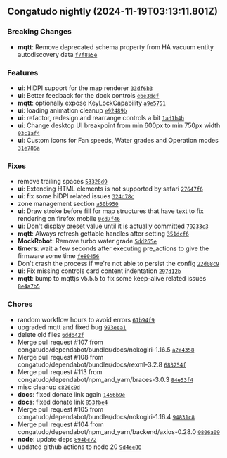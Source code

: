 ## Congatudo nightly (2024-11-19T03:13:11.801Z)
### Breaking Changes

- **mqtt**: Remove deprecated schema property from HA vacuum entity autodiscovery data [`f7f8a5e`](https://github.com/congatudo/Congatudo/commit/f7f8a5e8f28a8f2b7cf8842a07ddc9eac5305136)

### Features

- **ui**: HiDPI support for the map renderer [`33df6b3`](https://github.com/congatudo/Congatudo/commit/33df6b30ea385db03d81244c83744260eee5caf2)
- **ui**: Better feedback for the dock controls [`ebe3dcf`](https://github.com/congatudo/Congatudo/commit/ebe3dcfc897c06f556fc445a14d2743a4a1199ff)
- **mqtt**: optionally expose KeyLockCapability [`a9e5751`](https://github.com/congatudo/Congatudo/commit/a9e5751fb85df6e9d688e49575e2f3426b969d9c)
- **ui**: loading animation cleanup [`e92489b`](https://github.com/congatudo/Congatudo/commit/e92489b4fada31c23df90d4c1cdebc1b21fdc876)
- **ui**: refactor, redesign and rearrange controls a bit [`1ad1b4b`](https://github.com/congatudo/Congatudo/commit/1ad1b4b95f0d39e4526f053d578c63bf5724d9e8)
- **ui**: Change desktop UI breakpoint from min 600px to min 750px width [`03c1af4`](https://github.com/congatudo/Congatudo/commit/03c1af40a040c7e151092f0c503bd33d0d82a01a)
- **ui**: Custom icons for Fan speeds, Water grades and Operation modes [`31e786a`](https://github.com/congatudo/Congatudo/commit/31e786a71e7db9bb8d4d3bf18e2f0d8d5b21cd73)

### Fixes

- remove trailing spaces [`53328d9`](https://github.com/congatudo/Congatudo/commit/53328d93cf7074bfe426246a0fc33d065005b426)
- **ui**: Extending HTML elements is not supported by safari [`27647f6`](https://github.com/congatudo/Congatudo/commit/27647f6fbd63fe77b30450a6c2851af1a1f8b24a)
- **ui**: fix some hiDPI related issues [`324d78c`](https://github.com/congatudo/Congatudo/commit/324d78c0f96517369780219026eb1772ad2febbf)
- zone management section [`a50b950`](https://github.com/congatudo/Congatudo/commit/a50b950a848af39e1c3bf38429b77d798ef14bdc)
- **ui**: Draw stroke before fill for map structures that have text to fix rendering on firefox mobile [`0cd7f46`](https://github.com/congatudo/Congatudo/commit/0cd7f46903e8b87dcd802386e53d64d3c9e01c44)
- **ui**: Don't display preset value until it is actually committed [`79233c3`](https://github.com/congatudo/Congatudo/commit/79233c3b44bf5f68b0cd0a40100e53ee5de6f99b)
- **mqtt**: Always refresh gettable handles after setting [`351dcf6`](https://github.com/congatudo/Congatudo/commit/351dcf674667410e217c75658fb3cec1697bf50b)
- **MockRobot**: Remove turbo water grade [`5dd265e`](https://github.com/congatudo/Congatudo/commit/5dd265e54ab7c23c3e4f460b10bdcfd71a2ed2fe)
- **timers**: wait a few seconds after executing pre_actions to give the firmware some time [`fe80456`](https://github.com/congatudo/Congatudo/commit/fe80456972209736150334c93fb4dc5fca162226)
- Don't crash the process if we're not able to persist the config [`22d08c9`](https://github.com/congatudo/Congatudo/commit/22d08c9cb6b68b1e3dd6b1d6ba7847c24f692344)
- **ui**: Fix missing controls card content indentation [`297d12b`](https://github.com/congatudo/Congatudo/commit/297d12b41f6357f7eaebfead283dc494f134a6ae)
- **mqtt**: bump to mqttjs v5.5.5 to fix some keep-alive related issues [`8e4a7b5`](https://github.com/congatudo/Congatudo/commit/8e4a7b54f6fc2ec9ccadd003b494097ede8524b7)

### Chores

- random workflow hours to avoid errors [`61b94f9`](https://github.com/congatudo/Congatudo/commit/61b94f93b9ac3a003f4bd65a43067a7df214a5ec)
- upgraded mqtt and fixed bug [`993eea1`](https://github.com/congatudo/Congatudo/commit/993eea1dee520aa84d0284a8af30ce85c3d52e96)
- delete old files [`6ddb42f`](https://github.com/congatudo/Congatudo/commit/6ddb42fea0bd7d0ef547002d26ab5464f3bb834b)
- Merge pull request #107 from congatudo/dependabot/bundler/docs/nokogiri-1.16.5 [`a2e4358`](https://github.com/congatudo/Congatudo/commit/a2e43583569fecd19d51ead1a085ebcc98347017)
- Merge pull request #108 from congatudo/dependabot/bundler/docs/rexml-3.2.8 [`683254f`](https://github.com/congatudo/Congatudo/commit/683254fceda69a2b770d520a2d8d5ef3d7e455fd)
- Merge pull request #113 from congatudo/dependabot/npm_and_yarn/braces-3.0.3 [`84e53f4`](https://github.com/congatudo/Congatudo/commit/84e53f4a81ce1ed52b7182319405eadf0c4d5397)
- misc cleanup [`c826c9d`](https://github.com/congatudo/Congatudo/commit/c826c9de9243270c7c5ba27831802e4ccdb0e35a)
- **docs**: fixed donate link again [`1456b9e`](https://github.com/congatudo/Congatudo/commit/1456b9eccda88e39aaf1684333d3d51f34fd4f55)
- **docs**: fixed donate link [`853fbe4`](https://github.com/congatudo/Congatudo/commit/853fbe4400376bb80bf254e7607a318e51c6f11f)
- Merge pull request #105 from congatudo/dependabot/bundler/docs/nokogiri-1.16.4 [`94831c8`](https://github.com/congatudo/Congatudo/commit/94831c8506f16fc7f5191768dfeb04ddd68f3e31)
- Merge pull request #104 from congatudo/dependabot/npm_and_yarn/backend/axios-0.28.0 [`0806a09`](https://github.com/congatudo/Congatudo/commit/0806a09f913e0a8f0527d5c31e1b6e058d668bcb)
- **node**: update deps [`894bc72`](https://github.com/congatudo/Congatudo/commit/894bc727c755a810cc01fed36b632d24b52da245)
- updated github actions to node 20 [`9d4ee80`](https://github.com/congatudo/Congatudo/commit/9d4ee809ca0c1cbb640d54dd0c92b02eaad8788e)
